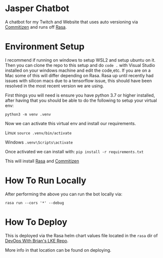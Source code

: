 # Jasper Chatbot
A chatbot for my Twitch and Website that uses auto versioning via [Commitizen](https://commitizen-tools.github.io/commitizen/) and runs off [Rasa](https://www.rasa.com).

# Environment Setup
I recommend if running on windows to setup WSL2 and setup ubuntu on it.  Then you can clone the repo to this setup and do `code .` with Visual Studio installed on your windows machine and edit the code,etc.  If you are on a Mac some of this will differ depending on Rasa.  Rasa up until recently had issues with silicon macs due to a tensorflow issue, this should have been resolved in the most recent version we are using.

First things you will need is ensure you have python 3.7 or higher installed, after having that you should be able to do the following to setup your virtual env:

`python3 -m venv .venv`

Now we can activate this virtual env and install our requirements.

Linux
`source .venv/bin/activate`

Windows
`.venv\Scripts\activate`

Once activated we can install with:
`pip install -r requirements.txt`

This will install [Rasa](https://www.rasa.com) and [Commitizen](https://commitizen-tools.github.io/commitizen/)

# How To Run Locally
After performing the above you can run the bot locally via:

`rasa run --cors '*' --debug`

# How To Deploy
This is deployed via the Rasa helm chart values file located in the `rasa` dir of [DevOps With Brian's LKE Repo](https://github.com/DevOps-With-Brian/devops-brian-lke/tree/main/rasa).

More info in that location can be found on deploying.